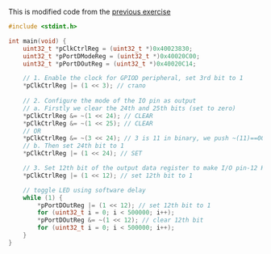 This is modified code from the [previous exercise](../../Section%2019.%20Bitwise%20shift%20operators/123.%20Modifying%20LED%20on%20exercise%20using%20bitwise%20shift%20operators/summary.md)

```c
#include <stdint.h>

int main(void) {
    uint32_t *pClkCtrlReg = (uint32_t *)0x40023830;
    uint32_t *pPortDModeReg = (uint32_t *)0x40020C00;
    uint32_t *pPortDOutReg = (uint32_t *)0x40020C14;

    // 1. Enable the clock for GPIOD peripheral, set 3rd bit to 1
    *pClkCtrlReg |= (1 << 3); // стало
    
    // 2. Configure the mode of the IO pin as output
    // a. Firstly we clear the 24th and 25th bits (set to zero)
    *pClkCtrlReg &= ~(1 << 24); // CLEAR
    *pClkCtrlReg &= ~(1 << 25); // CLEAR
    // OR
    *pClkCtrlReg &= ~(3 << 24); // 3 is 11 in binary, we push ~(11)==00 to the left by 24 positions
    // b. Then set 24th bit to 1
    *pClkCtrlReg |= (1 << 24); // SET

    // 3. Set 12th bit of the output data register to make I/O pin-12 HIGH
    *pClkCtrlReg |= (1 << 12); // set 12th bit to 1

    // toggle LED using software delay
    while (1) {
        *pPortDOutReg |= (1 << 12); // set 12th bit to 1
        for (uint32_t i = 0; i < 500000; i++);
        *pPortDOutReg &= ~(1 << 12); // clear 12th bit
        for (uint32_t i = 0; i < 500000; i++);
    }
}
```